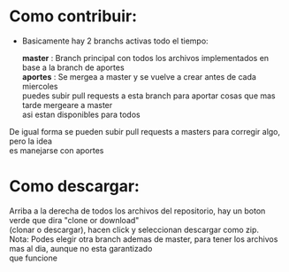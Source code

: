 Como contribuir:
======
* Basicamente hay 2 branchs activas todo el tiempo:

   **master** : Branch principal con todos los archivos implementados en base a la branch de aportes  
   **aportes** : Se mergea a master y se vuelve a crear antes de cada miercoles  
   puedes subir pull requests a esta branch para aportar cosas que mas tarde mergeare a master  
   asi estan disponibles para todos
   
De igual forma se pueden subir pull requests a masters para corregir algo, pero la idea  
es manejarse con aportes  

Como descargar:
======
Arriba a la derecha de todos los archivos del repositorio, hay un boton verde que dira "clone or download"  
(clonar o descargar), hacen click y seleccionan descargar como zip.  
Nota: Podes elegir otra branch ademas de master, para tener los archivos mas al dia, aunque no esta garantizado  
que funcione
